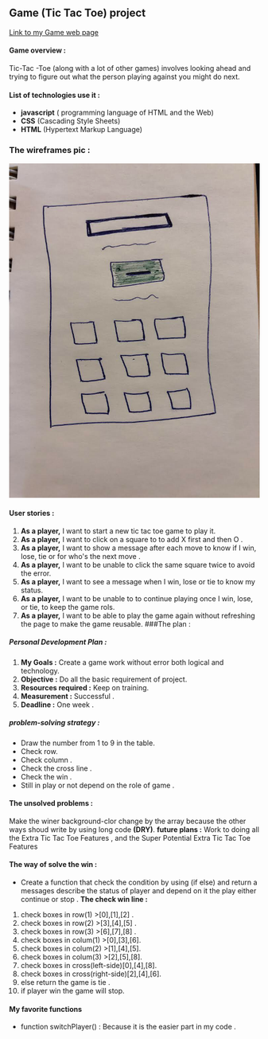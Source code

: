 ## Game (Tic Tac Toe) project 
[Link to my Game web page ]( https://wejdann.github.io/project-1-wojdan/ )
#### Game overview :
Tic-Tac -Toe (along with a lot of other games) involves looking ahead and trying to figure out what the person playing against you might do next.
####  List of technologies use it :
* **javascript** ( programming language of HTML and the Web)
* **CSS**  (Cascading Style Sheets)
*  **HTML** (Hypertext Markup Language)
### The wireframes pic :
![GitHub Logo](/imges/Web.png)
#### User stories :
1. **As a player,** I want to start a new tic tac toe game to play it.
2.  **As a player,** I want to click on a square to to add X first and then O .
3.  **As a player,** I want to show a message after each move to know if I win, lose, tie or for who's the next move .
4. **As a player,**  I want to be unable to click the same square twice to avoid the error.
5. **As a player,**  I want to see a message when I win, lose or tie to know my status.
6. **As a player,**  I want to be unable to to continue playing once I win, lose, or tie, to keep the game rols.
7. **As a player,** I want to be able to play the game again without refreshing the page to make the game reusable.
###The plan :
##### Personal Development Plan :
1. **My Goals :** Create a game work without error both logical and technology.
2. **Objective :** Do all the basic requirement of project.
3. **Resources required :** Keep on training.
4. **Measurement :** Successful .
5. **Deadline :** One week .

#####  problem-solving strategy :
* Draw the number from 1 to 9 in the table.
* Check row.
* Check column .
* Check the cross line .
* Check the win .
* Still in play or not depend on the role of game .

#### The unsolved problems :
Make the winer background-clor change by the array because the other ways shoud write by using long code **(DRY)**.
**future plans :** 
Work to doing  all the Extra Tic Tac Toe Features , and the Super Potential Extra Tic Tac Toe Features

####  The way of solve the win :
* Create a function that check the condition by using (if else) and return a messages describe the status of player and depend on it the play either continue or stop .
**The check win line :**
1. check boxes in row(1) >[0],[1],[2] .
2. check boxes in row(2) >[3],[4],[5] .
3. check boxes in row(3) >[6],[7],[8] . 
4. check boxes in colum(1) >[0],[3],[6].
5. check boxes in colum(2) >[1],[4],[5].
6. check boxes in colum(3) >[2],[5],[8].
7. check boxes in cross(left-side)[0],[4],[8].
8. check boxes in cross(right-side)[2],[4],[6].
9. else return the game is tie .
10. if player win the game will stop.

#### My favorite functions
* function switchPlayer() :
Because it is the easier part in my code .
